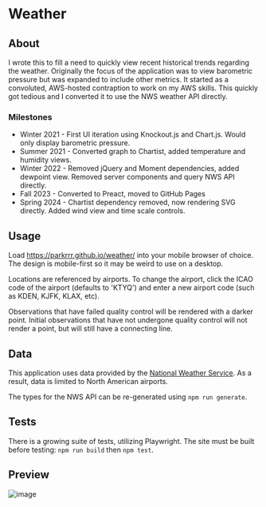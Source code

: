 # Weather

## About
I wrote this to fill a need to quickly view recent historical trends regarding the weather. Originally the focus of the application was to view barometric pressure but was expanded to include other metrics. It started as a convoluted, AWS-hosted contraption to work on my AWS skills. This quickly got tedious and I converted it to use the NWS weather API directly.

### Milestones
* Winter 2021 - First UI iteration using Knockout.js and Chart.js. Would only display barometric pressure.
* Summer 2021 - Converted graph to Chartist, added temperature and humidity views.
* Winter 2022 - Removed jQuery and Moment dependencies, added dewpoint view. Removed server components and query NWS API directly.
* Fall 2023 - Converted to Preact, moved to GitHub Pages
* Spring 2024 - Chartist dependency removed, now rendering SVG directly. Added wind view and time scale controls.

## Usage
Load https://parkrrr.github.io/weather/ into your mobile browser of choice. The design is mobile-first so it may be weird to use on a desktop.

Locations are referenced by airports. To change the airport, click the ICAO code of the airport (defaults to 'KTYQ') and enter a new airport code (such as KDEN, KJFK, KLAX, etc).

Observations that have failed quality control will be rendered with a darker point. Initial observations that have not undergone quality control will not render a point, but will still have a connecting line.

## Data
This application uses data provided by the [National Weather Service](https://www.weather.gov/documentation/services-web-api). As a result, data is limited to North American airports.

The types for the NWS API can be re-generated using `npm run generate`.

## Tests
There is a growing suite of tests, utilizing Playwright. The site must be built before testing: `npm run build` then `npm test`.

## Preview
![image](https://github.com/parkrrr/weather/assets/393737/ba5500f8-2c8c-4512-bea5-2d39d1adcca0)


